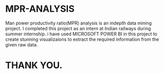 # MPR-ANALYSIS

Man power productivity ratio(MPR) analysis is an indepth data mining project.
I completed this project as an intern at Indian railways during summer internship.
i have used MICROSOFT POWER BI in this project to create stunning visualizaions to extract the required information from the given raw data.

# THANK YOU.
